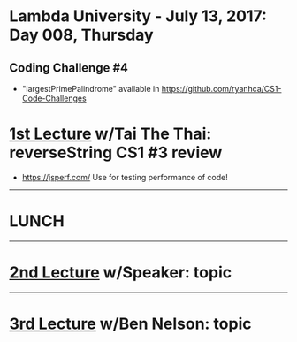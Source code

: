 # Lambda University - July 13, 2017: Day 008, Thursday
## Coding Challenge #4
- "largestPrimePalindrome" available in https://github.com/ryanhca/CS1-Code-Challenges

# [1st Lecture](https://youtu.be/JWNE9lsFcYg) w/Tai The Thai: reverseString CS1 #3 review
- https://jsperf.com/ Use for testing performance of code!

***
# LUNCH
***

# [2nd Lecture](URL) w/Speaker: topic

***

# [3rd Lecture](URL) w/Ben Nelson: topic
